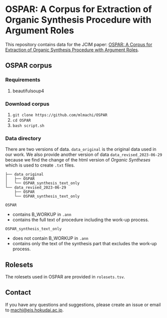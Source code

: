 # OSPAR: A Corpus for Extraction of Organic Synthesis Procedure with Argument Roles

This repository contains data for the JCIM paper: [OSPAR: A Corpus for Extraction of Organic Synthesis Procedure with Argument Roles](URL).

## OSPAR corpus

### Requirements
1. beautifulsoup4

### Download corpus
1. `git clone https://github.com/mlmachi/OSPAR`
2. `cd OSPAR`
3. `bash script.sh`

### Data directory
There are two versions of data.
`data_original` is the original data used in our work.
We also provide another version of data `data_revised_2023-06-29` because we find the change of the html version of *Organic Syntheses* which is used to create `.txt` files.

```
├── data_original
│   ├── OSPAR
│   └── OSPAR_synthesis_text_only
└── data_revised_2023-06-29
    ├── OSPAR
    └── OSPAR_synthesis_text_only
```

`OSPAR`
- contains B_WORKUP in `.ann`
- contains the full text of procedure including the work-up process.

`OSPAR_synthesis_text_only`
- does not contain B_WORKUP in `.ann`
- contains only the text of the synthesis part that excludes the work-up process.

## Rolesets
The rolesets used in OSPAR are provided in `rolesets.tsv`.

## Contact
If you have any questions and suggestions, please create an issue or email to [machi@eis.hokudai.ac.jp](mailto:machi@eis.hokudai.ac.jp).
